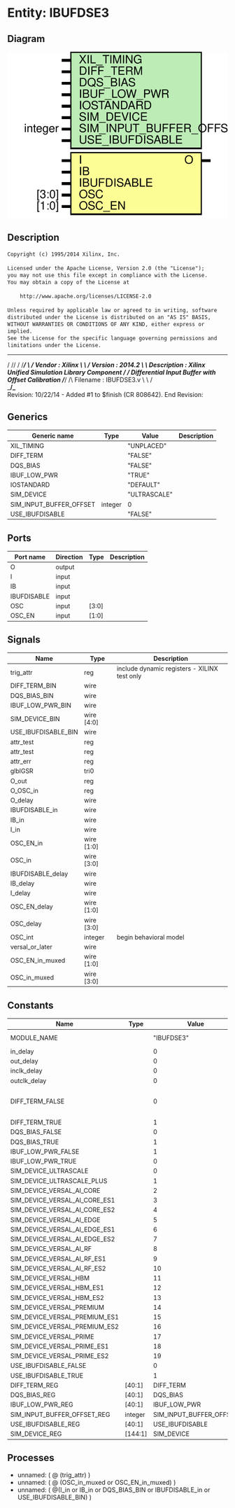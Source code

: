 # Entity: IBUFDSE3

## Diagram

![Diagram](IBUFDSE3.svg "Diagram")
## Description

    Copyright (c) 1995/2014 Xilinx, Inc.
 
    Licensed under the Apache License, Version 2.0 (the "License");
    you may not use this file except in compliance with the License.
    You may obtain a copy of the License at
 
        http://www.apache.org/licenses/LICENSE-2.0
 
    Unless required by applicable law or agreed to in writing, software
    distributed under the License is distributed on an "AS IS" BASIS,
    WITHOUT WARRANTIES OR CONDITIONS OF ANY KIND, either express or implied.
    See the License for the specific language governing permissions and
    limitations under the License.
   ____  ____
  /   /\/   /
 /___/  \  /     Vendor      : Xilinx
 \   \   \/      Version     : 2014.2
  \   \          Description : Xilinx Unified Simulation Library Component
  /   /                        Differential Input Buffer with Offset Calibration
 /___/   /\      Filename    : IBUFDSE3.v
 \   \  /  \
  \___\/\___\
  Revision:
    10/22/14 - Added #1 to $finish (CR 808642).
  End Revision:
 
## Generics

| Generic name            | Type    | Value        | Description |
| ----------------------- | ------- | ------------ | ----------- |
| XIL_TIMING              |         | "UNPLACED"   |             |
| DIFF_TERM               |         | "FALSE"      |             |
| DQS_BIAS                |         | "FALSE"      |             |
| IBUF_LOW_PWR            |         | "TRUE"       |             |
| IOSTANDARD              |         | "DEFAULT"    |             |
| SIM_DEVICE              |         | "ULTRASCALE" |             |
| SIM_INPUT_BUFFER_OFFSET | integer | 0            |             |
| USE_IBUFDISABLE         |         | "FALSE"      |             |
## Ports

| Port name   | Direction | Type  | Description |
| ----------- | --------- | ----- | ----------- |
| O           | output    |       |             |
| I           | input     |       |             |
| IB          | input     |       |             |
| IBUFDISABLE | input     |       |             |
| OSC         | input     | [3:0] |             |
| OSC_EN      | input     | [1:0] |             |
## Signals

| Name                | Type       | Description                                   |
| ------------------- | ---------- | --------------------------------------------- |
| trig_attr           | reg        | include dynamic registers - XILINX test only  |
| DIFF_TERM_BIN       | wire       |                                               |
| DQS_BIAS_BIN        | wire       |                                               |
| IBUF_LOW_PWR_BIN    | wire       |                                               |
| SIM_DEVICE_BIN      | wire [4:0] |                                               |
| USE_IBUFDISABLE_BIN | wire       |                                               |
| attr_test           | reg        |                                               |
| attr_test           | reg        |                                               |
| attr_err            | reg        |                                               |
| glblGSR             | tri0       |                                               |
| O_out               | reg        |                                               |
| O_OSC_in            | reg        |                                               |
| O_delay             | wire       |                                               |
| IBUFDISABLE_in      | wire       |                                               |
| IB_in               | wire       |                                               |
| I_in                | wire       |                                               |
| OSC_EN_in           | wire [1:0] |                                               |
| OSC_in              | wire [3:0] |                                               |
| IBUFDISABLE_delay   | wire       |                                               |
| IB_delay            | wire       |                                               |
| I_delay             | wire       |                                               |
| OSC_EN_delay        | wire [1:0] |                                               |
| OSC_delay           | wire [3:0] |                                               |
| OSC_int             | integer    | begin behavioral model                        |
| versal_or_later     | wire       |                                               |
| OSC_EN_in_muxed     | wire [1:0] |                                               |
| OSC_in_muxed        | wire [3:0] |                                               |
## Constants

| Name                          | Type    | Value                   | Description                        |
| ----------------------------- | ------- | ----------------------- | ---------------------------------- |
| MODULE_NAME                   |         | "IBUFDSE3"              | define constants                   |
| in_delay                      |         | 0                       |                                    |
| out_delay                     |         | 0                       |                                    |
| inclk_delay                   |         | 0                       |                                    |
| outclk_delay                  |         | 0                       |                                    |
| DIFF_TERM_FALSE               |         | 0                       | Parameter encodings and registers  |
| DIFF_TERM_TRUE                |         | 1                       |                                    |
| DQS_BIAS_FALSE                |         | 0                       |                                    |
| DQS_BIAS_TRUE                 |         | 1                       |                                    |
| IBUF_LOW_PWR_FALSE            |         | 1                       |                                    |
| IBUF_LOW_PWR_TRUE             |         | 0                       |                                    |
| SIM_DEVICE_ULTRASCALE         |         | 0                       |                                    |
| SIM_DEVICE_ULTRASCALE_PLUS    |         | 1                       |                                    |
| SIM_DEVICE_VERSAL_AI_CORE     |         | 2                       |                                    |
| SIM_DEVICE_VERSAL_AI_CORE_ES1 |         | 3                       |                                    |
| SIM_DEVICE_VERSAL_AI_CORE_ES2 |         | 4                       |                                    |
| SIM_DEVICE_VERSAL_AI_EDGE     |         | 5                       |                                    |
| SIM_DEVICE_VERSAL_AI_EDGE_ES1 |         | 6                       |                                    |
| SIM_DEVICE_VERSAL_AI_EDGE_ES2 |         | 7                       |                                    |
| SIM_DEVICE_VERSAL_AI_RF       |         | 8                       |                                    |
| SIM_DEVICE_VERSAL_AI_RF_ES1   |         | 9                       |                                    |
| SIM_DEVICE_VERSAL_AI_RF_ES2   |         | 10                      |                                    |
| SIM_DEVICE_VERSAL_HBM         |         | 11                      |                                    |
| SIM_DEVICE_VERSAL_HBM_ES1     |         | 12                      |                                    |
| SIM_DEVICE_VERSAL_HBM_ES2     |         | 13                      |                                    |
| SIM_DEVICE_VERSAL_PREMIUM     |         | 14                      |                                    |
| SIM_DEVICE_VERSAL_PREMIUM_ES1 |         | 15                      |                                    |
| SIM_DEVICE_VERSAL_PREMIUM_ES2 |         | 16                      |                                    |
| SIM_DEVICE_VERSAL_PRIME       |         | 17                      |                                    |
| SIM_DEVICE_VERSAL_PRIME_ES1   |         | 18                      |                                    |
| SIM_DEVICE_VERSAL_PRIME_ES2   |         | 19                      |                                    |
| USE_IBUFDISABLE_FALSE         |         | 0                       |                                    |
| USE_IBUFDISABLE_TRUE          |         | 1                       |                                    |
| DIFF_TERM_REG                 | [40:1]  | DIFF_TERM               |                                    |
| DQS_BIAS_REG                  | [40:1]  | DQS_BIAS                |                                    |
| IBUF_LOW_PWR_REG              | [40:1]  | IBUF_LOW_PWR            |                                    |
| SIM_INPUT_BUFFER_OFFSET_REG   | integer | SIM_INPUT_BUFFER_OFFSET |                                    |
| USE_IBUFDISABLE_REG           | [40:1]  | USE_IBUFDISABLE         |                                    |
| SIM_DEVICE_REG                | [144:1] | SIM_DEVICE              |                                    |
## Processes
- unnamed: ( @ (trig_attr) )
- unnamed: ( @ (OSC_in_muxed or OSC_EN_in_muxed) )
- unnamed: ( @(I_in or IB_in or DQS_BIAS_BIN or IBUFDISABLE_in or USE_IBUFDISABLE_BIN) )
